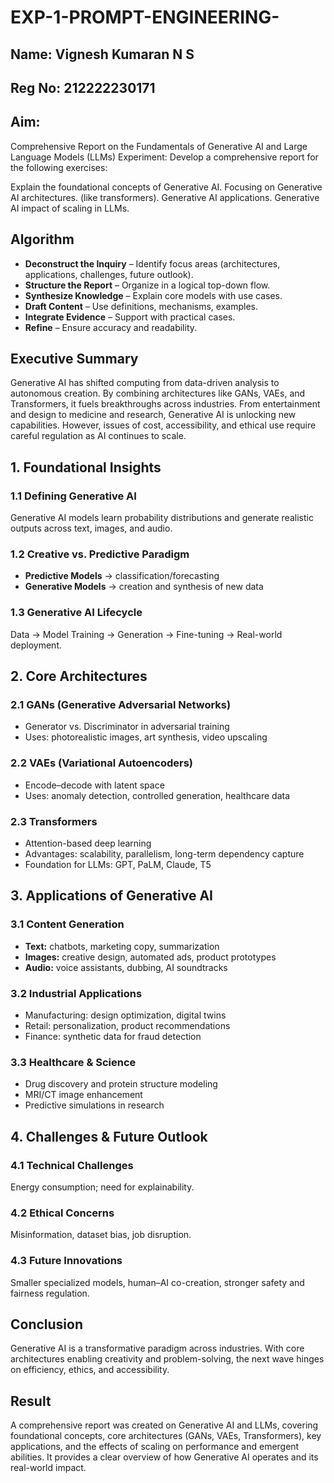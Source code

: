 # EXP-1-PROMPT-ENGINEERING-
## Name: Vignesh Kumaran N S
## Reg No: 212222230171
## Aim: 
Comprehensive Report on the Fundamentals of Generative AI and Large Language Models (LLMs)
Experiment: Develop a comprehensive report for the following exercises:

Explain the foundational concepts of Generative AI.
Focusing on Generative AI architectures. (like transformers).
Generative AI applications.
Generative AI impact of scaling in LLMs.

## Algorithm
- **Deconstruct the Inquiry** – Identify focus areas (architectures, applications, challenges, future outlook).
- **Structure the Report** – Organize in a logical top-down flow.
- **Synthesize Knowledge** – Explain core models with use cases.
- **Draft Content** – Use definitions, mechanisms, examples.
- **Integrate Evidence** – Support with practical cases.
- **Refine** – Ensure accuracy and readability.

## Executive Summary
Generative AI has shifted computing from data-driven analysis to autonomous creation. By combining architectures like GANs, VAEs, and Transformers, it fuels breakthroughs across industries. From entertainment and design to medicine and research, Generative AI is unlocking new capabilities. However, issues of cost, accessibility, and ethical use require careful regulation as AI continues to scale.

## 1. Foundational Insights
### 1.1 Defining Generative AI
Generative AI models learn probability distributions and generate realistic outputs across text, images, and audio.

### 1.2 Creative vs. Predictive Paradigm
- **Predictive Models** → classification/forecasting  
- **Generative Models** → creation and synthesis of new data

### 1.3 Generative AI Lifecycle
Data → Model Training → Generation → Fine-tuning → Real-world deployment.

## 2. Core Architectures
### 2.1 GANs (Generative Adversarial Networks)
- Generator vs. Discriminator in adversarial training  
- Uses: photorealistic images, art synthesis, video upscaling

### 2.2 VAEs (Variational Autoencoders)
- Encode–decode with latent space  
- Uses: anomaly detection, controlled generation, healthcare data

### 2.3 Transformers
- Attention-based deep learning  
- Advantages: scalability, parallelism, long-term dependency capture  
- Foundation for LLMs: GPT, PaLM, Claude, T5

## 3. Applications of Generative AI
### 3.1 Content Generation
- **Text:** chatbots, marketing copy, summarization  
- **Images:** creative design, automated ads, product prototypes  
- **Audio:** voice assistants, dubbing, AI soundtracks

### 3.2 Industrial Applications
- Manufacturing: design optimization, digital twins  
- Retail: personalization, product recommendations  
- Finance: synthetic data for fraud detection

### 3.3 Healthcare & Science
- Drug discovery and protein structure modeling  
- MRI/CT image enhancement  
- Predictive simulations in research

## 4. Challenges & Future Outlook
### 4.1 Technical Challenges
Energy consumption; need for explainability.

### 4.2 Ethical Concerns
Misinformation, dataset bias, job disruption.

### 4.3 Future Innovations
Smaller specialized models, human–AI co-creation, stronger safety and fairness regulation.

## Conclusion
Generative AI is a transformative paradigm across industries. With core architectures enabling creativity and problem-solving, the next wave hinges on efficiency, ethics, and accessibility.


## Result
A comprehensive report was created on Generative AI and LLMs, covering foundational concepts, core architectures (GANs, VAEs, Transformers), key applications, and the effects of scaling on performance and emergent abilities. It provides a clear overview of how Generative AI operates and its real-world impact.
